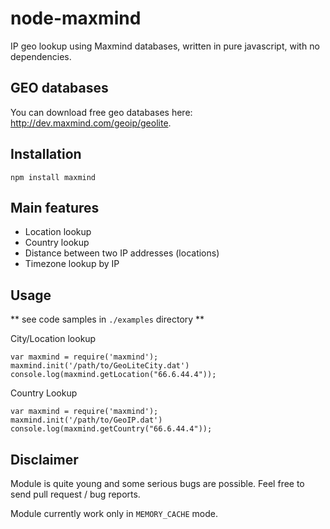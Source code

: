 
node-maxmind
========

IP geo lookup using Maxmind databases, written in pure javascript, with no dependencies.

## GEO databases

You can download free geo databases here: http://dev.maxmind.com/geoip/geolite.


## Installation

    npm install maxmind


## Main features

 - Location lookup
 - Country lookup
 - Distance between two IP addresses (locations)
 - Timezone lookup by IP

## Usage

** see code samples in `./examples` directory **

City/Location lookup

    var maxmind = require('maxmind');
    maxmind.init('/path/to/GeoLiteCity.dat')
    console.log(maxmind.getLocation("66.6.44.4"));

Country Lookup

    var maxmind = require('maxmind');
    maxmind.init('/path/to/GeoIP.dat')
    console.log(maxmind.getCountry("66.6.44.4"));

## Disclaimer

Module is quite young and some serious bugs are possible. Feel free to
send pull request / bug reports.

Module currently work only in `MEMORY_CACHE` mode.